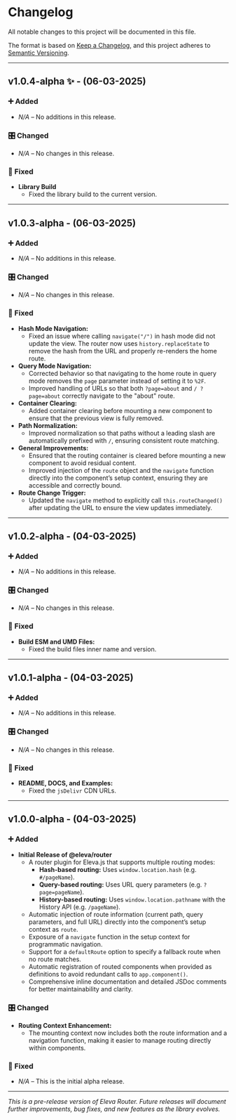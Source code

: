 # Changelog

All notable changes to this project will be documented in this file.

The format is based on [Keep a Changelog](https://keepachangelog.com/en/1.0.0/), and this project adheres to [Semantic Versioning](https://semver.org/spec/v2.0.0.html).

---

## v1.0.4-alpha ✨ - (06-03-2025)

### ➕ Added

- _N/A_ – No additions in this release.

### 🎛️ Changed

- _N/A_ – No changes in this release.

### 🔧 Fixed

- **Library Build**
  - Fixed the library build to the current version.

---

## v1.0.3-alpha - (06-03-2025)

### ➕ Added

- _N/A_ – No additions in this release.

### 🎛️ Changed

- _N/A_ – No changes in this release.

### 🔧 Fixed

- **Hash Mode Navigation:**
  - Fixed an issue where calling `navigate("/")` in hash mode did not update the view. The router now uses `history.replaceState` to remove the hash from the URL and properly re-renders the home route.
- **Query Mode Navigation:**
  - Corrected behavior so that navigating to the home route in query mode removes the `page` parameter instead of setting it to `%2F`.
  - Improved handling of URLs so that both `?page=about` and `/ ?page=about` correctly navigate to the "about" route.
- **Container Clearing:**
  - Added container clearing before mounting a new component to ensure that the previous view is fully removed.
- **Path Normalization:**
  - Improved normalization so that paths without a leading slash are automatically prefixed with `/`, ensuring consistent route matching.
- **General Improvements:**
  - Ensured that the routing container is cleared before mounting a new component to avoid residual content.
  - Improved injection of the `route` object and the `navigate` function directly into the component’s setup context, ensuring they are accessible and correctly bound.
- **Route Change Trigger:**
  - Updated the `navigate` method to explicitly call `this.routeChanged()` after updating the URL to ensure the view updates immediately.

---

## v1.0.2-alpha - (04-03-2025)

### ➕ Added

- _N/A_ – No additions in this release.

### 🎛️ Changed

- _N/A_ – No changes in this release.

### 🔧 Fixed

- **Build ESM and UMD Files:**
  - Fixed the build files inner name and version.

---

## v1.0.1-alpha - (04-03-2025)

### ➕ Added

- _N/A_ – No additions in this release.

### 🎛️ Changed

- _N/A_ – No changes in this release.

### 🔧 Fixed

- **README, DOCS, and Examples:**
  - Fixed the `jsDelivr` CDN URLs.

---

## v1.0.0-alpha - (04-03-2025)

### ➕ Added

- **Initial Release of @eleva/router**
  - A router plugin for Eleva.js that supports multiple routing modes:
    - **Hash-based routing:** Uses `window.location.hash` (e.g. `#/pageName`).
    - **Query-based routing:** Uses URL query parameters (e.g. `?page=pageName`).
    - **History-based routing:** Uses `window.location.pathname` with the History API (e.g. `/pageName`).
  - Automatic injection of route information (current path, query parameters, and full URL) directly into the component’s setup context as `route`.
  - Exposure of a `navigate` function in the setup context for programmatic navigation.
  - Support for a `defaultRoute` option to specify a fallback route when no route matches.
  - Automatic registration of routed components when provided as definitions to avoid redundant calls to `app.component()`.
  - Comprehensive inline documentation and detailed JSDoc comments for better maintainability and clarity.

### 🎛️ Changed

- **Routing Context Enhancement:**
  - The mounting context now includes both the route information and a navigation function, making it easier to manage routing directly within components.

### 🔧 Fixed

- _N/A_ – This is the initial alpha release.

---

_This is a pre-release version of Eleva Router. Future releases will document further improvements, bug fixes, and new features as the library evolves._
